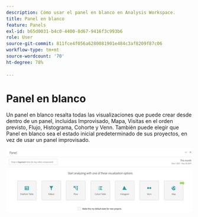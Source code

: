 ```yaml
---
description: Cómo usar el panel en blanco en Analysis Workspace.
title: Panel en blanco
feature: Panels
exl-id: b65d0031-b4c0-4400-8d67-9416f3c993b6
role: User
source-git-commit: 811fce4f056a6280081901e484c3af8209f87c06
workflow-type: tm+mt
source-wordcount: '70'
ht-degree: 78%

---
```


# Panel en blanco

Un panel en blanco resalta todas las visualizaciones que puede crear desde dentro de un panel, incluidas Improvisado, Mapa, Visitas en el orden previsto, Flujo, Histograma, Cohorte y Venn. También puede elegir que Panel en blanco sea el estado inicial predeterminado de sus proyectos, en vez de usar un panel improvisado.

![Panel en blanco que muestra las opciones de visualización Forma libre, Mapa, Visitas en el orden previsto, Histograma de flujo, Cohorte y Venn.](assets/blank_panel.png)
